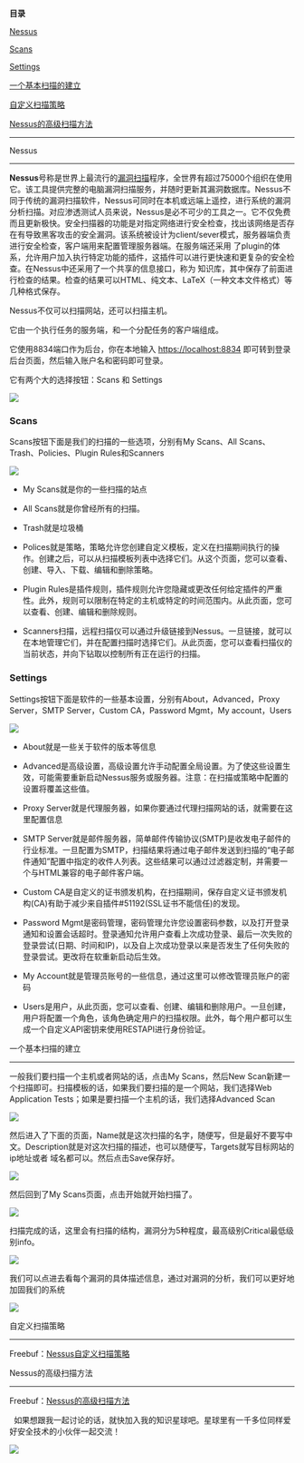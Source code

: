 **目录**

[Nessus](#t0 "Nessus")

[Scans](#t1 "Scans")

[Settings](#t2 "Settings")

[一个基本扫描的建立](#t3 "一个基本扫描的建立")

[自定义扫描策略](#t4 "自定义扫描策略")

[Nessus的高级扫描方法](#t5 "Nessus的高级扫描方法")

* * *

Nessus
------

**Nessus**号称是世界上最流行的[漏洞扫描](https://so.csdn.net/so/search?q=%E6%BC%8F%E6%B4%9E%E6%89%AB%E6%8F%8F&spm=1001.2101.3001.7020)程序，全世界有超过75000个组织在使用它。该工具提供完整的电脑漏洞扫描服务，并随时更新其漏洞数据库。Nessus不同于传统的漏洞扫描软件，Nessus可同时在本机或远端上遥控，进行系统的漏洞分析扫描。对应渗透测试人员来说，Nessus是必不可少的工具之一。它不仅免费而且更新极快。安全扫描器的功能是对指定网络进行安全检查，找出该网络是否存在有导致黑客攻击的安全漏洞。该系统被设计为client/sever模式，服务器端负责进行安全检查，客户端用来配置管理服务器端。在服务端还采用 了plugin的体系，允许用户加入执行特定功能的插件，这插件可以进行更快速和更复杂的安全检查。在Nessus中还采用了一个共享的信息接口，称为 知识库，其中保存了前面进行检查的结果。检查的结果可以HTML、纯文本、LaTeX（一种文本文件格式）等几种格式保存。

Nessus不仅可以扫描网站，还可以扫描主机。

它由一个执行任务的服务端，和一个分配任务的客户端组成。

它使用8834端口作为后台，你在本地输入 [https://localhost:8834](https://localhost:8834/#/scans/folders/my-scans "https://localhost:8834") 即可转到登录后台页面，然后输入账户名和密码即可登录。

它有两个大的选择按钮：Scans 和 Settings

![](https://img-blog.csdn.net/20181019090249185?watermark/2/text/aHR0cHM6Ly9ibG9nLmNzZG4ubmV0L3FxXzM2MTE5MTky/font/5a6L5L2T/fontsize/400/fill/I0JBQkFCMA==/dissolve/70)

### Scans

Scans按钮下面是我们的扫描的一些选项，分别有My Scans、All Scans、Trash、Policies、Plugin Rules和Scanners

![](https://img-blog.csdn.net/20181019090446296?watermark/2/text/aHR0cHM6Ly9ibG9nLmNzZG4ubmV0L3FxXzM2MTE5MTky/font/5a6L5L2T/fontsize/400/fill/I0JBQkFCMA==/dissolve/70)

*   My Scans就是你的一些扫描的站点
*   All Scans就是你曾经所有的扫描。
*   Trash就是垃圾桶
*   Polices就是策略，策略允许您创建自定义模板，定义在扫描期间执行的操作。创建之后，可以从扫描模板列表中选择它们。从这个页面，您可以查看、创建、导入、下载、编辑和删除策略。
*   Plugin Rules是插件规则，插件规则允许您隐藏或更改任何给定插件的严重性。此外，规则可以限制在特定的主机或特定的时间范围内。从此页面，您可以查看、创建、编辑和删除规则。
*   Scanners扫描，远程扫描仪可以通过升级链接到Nessus。一旦链接，就可以在本地管理它们，并在配置扫描时选择它们。从此页面，您可以查看扫描仪的当前状态，并向下钻取以控制所有正在运行的扫描。

### Settings

Settings按钮下面是软件的一些基本设置，分别有About，Advanced，Proxy Server，SMTP Server，Custom CA，Password Mgmt，My account，Users

![](https://img-blog.csdn.net/20181019191856813?watermark/2/text/aHR0cHM6Ly9ibG9nLmNzZG4ubmV0L3FxXzM2MTE5MTky/font/5a6L5L2T/fontsize/400/fill/I0JBQkFCMA==/dissolve/70)

*   About就是一些关于软件的版本等信息
*   Advanced是高级设置，高级设置允许手动配置全局设置。为了使这些设置生效，可能需要重新启动Nessus服务或服务器。注意：在扫描或策略中配置的设置将覆盖这些值。
*   Proxy Server就是代理服务器，如果你要通过代理扫描网站的话，就需要在这里配置信息
*   SMTP Server就是邮件服务器，简单邮件传输协议(SMTP)是收发电子邮件的行业标准。一旦配置为SMTP，扫描结果将通过电子邮件发送到扫描的“电子邮件通知”配置中指定的收件人列表。这些结果可以通过过滤器定制，并需要一个与HTML兼容的电子邮件客户端。
*   Custom CA是自定义的证书颁发机构，在扫描期间，保存自定义证书颁发机构(CA)有助于减少来自插件#51192(SSL证书不能信任)的发现。
*   Password Mgmt是密码管理，密码管理允许您设置密码参数，以及打开登录通知和设置会话超时。登录通知允许用户查看上次成功登录、最后一次失败的登录尝试(日期、时间和IP)，以及自上次成功登录以来是否发生了任何失败的登录尝试。更改将在软重新启动后生效。
*   My Account就是管理员账号的一些信息，通过这里可以修改管理员账户的密码
*   Users是用户，从此页面，您可以查看、创建、编辑和删除用户。一旦创建，用户将配置一个角色，该角色确定用户的扫描权限。此外，每个用户都可以生成一个自定义API密钥来使用RESTAPI进行身份验证。

一个基本扫描的建立
---------

一般我们要扫描一个主机或者网站的话，点击My Scans，然后New Scan新建一个扫描即可。扫描模板的话，如果我们要扫描的是一个网站，我们选择Web Application Tests；如果是要扫描一个主机的话，我们选择Advanced Scan

![](https://img-blog.csdnimg.cn/20181026200230125.png?x-oss-process=image/watermark,type_ZmFuZ3poZW5naGVpdGk,shadow_10,text_aHR0cHM6Ly9ibG9nLmNzZG4ubmV0L3FxXzM2MTE5MTky,size_27,color_FFFFFF,t_70)

然后进入了下面的页面，Name就是这次扫描的名字，随便写，但是最好不要写中文。Description就是对这次扫描的描述，也可以随便写，Targets就写目标网站的 ip地址或者 域名都可以。然后点击Save保存好。

![](https://img-blog.csdn.net/20181019193248506?watermark/2/text/aHR0cHM6Ly9ibG9nLmNzZG4ubmV0L3FxXzM2MTE5MTky/font/5a6L5L2T/fontsize/400/fill/I0JBQkFCMA==/dissolve/70)

然后回到了My Scans页面，点击开始就开始扫描了。

![](https://img-blog.csdn.net/20181019193528861?watermark/2/text/aHR0cHM6Ly9ibG9nLmNzZG4ubmV0L3FxXzM2MTE5MTky/font/5a6L5L2T/fontsize/400/fill/I0JBQkFCMA==/dissolve/70)

扫描完成的话，这里会有扫描的结构，漏洞分为5种程度，最高级别Critical最低级别info。

![](https://img-blog.csdn.net/20181019193629449?watermark/2/text/aHR0cHM6Ly9ibG9nLmNzZG4ubmV0L3FxXzM2MTE5MTky/font/5a6L5L2T/fontsize/400/fill/I0JBQkFCMA==/dissolve/70)

我们可以点进去看每个漏洞的具体描述信息，通过对漏洞的分析，我们可以更好地加固我们的系统

![](https://img-blog.csdn.net/2018101919381969?watermark/2/text/aHR0cHM6Ly9ibG9nLmNzZG4ubmV0L3FxXzM2MTE5MTky/font/5a6L5L2T/fontsize/400/fill/I0JBQkFCMA==/dissolve/70)

自定义扫描策略
-------

Freebuf：[Nessus自定义扫描策略](http://www.freebuf.com/column/144954.html "Nessus自定义扫描策略")

Nessus的高级扫描方法
-------------

Freebuf：[Nessus的高级扫描方法](http://www.freebuf.com/column/144167.html "Nessus的高级扫描方法")

  如果想跟我一起讨论的话，就快加入我的知识星球吧。星球里有一千多位同样爱好安全技术的小伙伴一起交流！

![](https://img-blog.csdnimg.cn/1219ed79e9ed449d85d27b732cda5ea6.jpg)